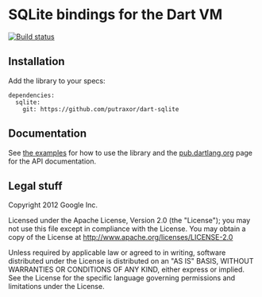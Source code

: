 SQLite bindings for the Dart VM
============================================

[![Build status](https://travis-ci.org/pylaligand/dart-sqlite.svg?branch=master)](https://travis-ci.org/pylaligand/dart-sqlite)


## Installation

Add the library to your specs:
```
dependencies:
  sqlite: 
    git: https://github.com/putraxor/dart-sqlite
```


## Documentation

See [the examples](example/) for how to use the library and the
[pub.dartlang.org](https://pub.dartlang.org/packages/sqlite) page for the API
documentation.


## Legal stuff

Copyright 2012 Google Inc.

Licensed under the Apache License, Version 2.0 (the "License");
you may not use this file except in compliance with the License.
You may obtain a copy of the License at http://www.apache.org/licenses/LICENSE-2.0

Unless required by applicable law or agreed to in writing, software
distributed under the License is distributed on an "AS IS" BASIS,
WITHOUT WARRANTIES OR CONDITIONS OF ANY KIND, either express or implied.
See the License for the specific language governing permissions and
limitations under the License.
